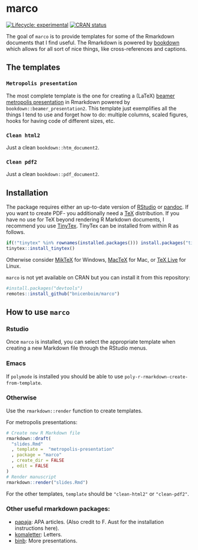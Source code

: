 
<!-- README.md is generated from README.Rmd. Please edit that file -->

# marco

<!-- badges: start -->

[![Lifecycle:
experimental](https://img.shields.io/badge/lifecycle-experimental-orange.svg)](https://www.tidyverse.org/lifecycle/#experimental)
[![CRAN
status](https://www.r-pkg.org/badges/version/simplermd)](https://CRAN.R-project.org/package=simplermd)
<!-- badges: end -->

The goal of `marco` is to provide templates for some of the Rmarkdown
documents that I find useful. The Rmarkdown is powered by
[bookdown](https://bookdown.org/yihui/bookdown/) which allows for all
sort of nice things, like cross-references and captions.

## The templates

### `Metropolis presentation`

The most complete template is the one for creating a (LaTeX) [beamer
metropolis presentation](https://github.com/matze/mtheme) in Rmarkdown
powered by `bookdown::beamer_presentation2`. This template just
exemplifies all the things I tend to use and forget how to do: multiple
columns, scaled figures, hooks for having code of different sizes, etc.

### `Clean html2`

Just a clean `bookdown::htm_document2`.

### `Clean pdf2`

Just a clean `bookdown::pdf_document2`.

## Installation

The package requires either an up-to-date version of
[RStudio](http://www.rstudio.com/) or
[pandoc](http://johnmacfarlane.net/pandoc/). If you want to create PDF-
you additionally need a [TeX](http://de.wikipedia.org/wiki/TeX)
distribution. If you have no use for TeX beyond rendering R Markdown
documents, I recommend you use [TinyTex](https://yihui.name/tinytex/).
TinyTex can be installed from within R as follows.

``` r
if(!"tinytex" %in% rownames(installed.packages())) install.packages("tinytex")
tinytex::install_tinytex()
```

Otherwise consider [MikTeX](http://miktex.org/) for Windows,
[MacTeX](https://tug.org/mactex/) for Mac, or [TeX
Live](http://www.tug.org/texlive/) for Linux.

`marco` is not yet available on CRAN but you can install it from this
repository:

``` r
#install.packages("devtools")
remotes::install_github("bnicenboim/marco")
```

## How to use `marco`

### Rstudio

Once `marco` is installed, you can select the appropriate template when
creating a new Markdown file through the RStudio menus.

### Emacs

If `polymode` is installed you should be able to use
`poly-r-rmarkdown-create-from-template`.

### Otherwise

Use the `rmarkdown::render` function to create templates.

For metropolis presentations:

``` r
# Create new R Markdown file
rmarkdown::draft(
  "slides.Rmd"
  , template =  "metropolis-presentation"
  , package = "marco"
  , create_dir = FALSE
  , edit = FALSE
)
# Render manuscript
rmarkdown::render("slides.Rmd")
```

For the other templates, `template` should be `"clean-html2"` or
`"clean-pdf2"`.

### Other useful rmarkdown packages:

  - [papaja](https://github.com/crsh/papaja): APA articles. (Also credit
    to F. Aust for the installation instructions here).
  - [komaletter](https://github.com/rnuske/komaletter): Letters.
  - [binb](https://github.com/eddelbuettel/binb): More presentations.
